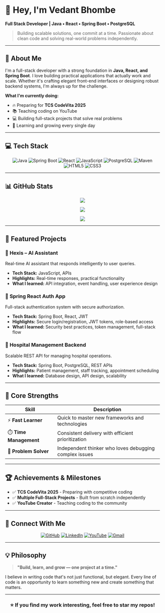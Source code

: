 # 👋 Hey, I'm Vedant Bhombe

**Full Stack Developer | Java • React • Spring Boot • PostgreSQL**

> Building scalable solutions, one commit at a time. Passionate about clean code and solving real-world problems independently.

---

## 🚀 About Me

I'm a full-stack developer with a strong foundation in **Java, React, and Spring Boot**. I love building practical applications that actually work and scale. Whether it's crafting elegant front-end interfaces or designing robust backend systems, I'm always up for the challenge.

**What I'm currently doing:**
- 🔥 Preparing for **TCS CodeVita 2025**
- 📚 Teaching coding on YouTube
- 💻 Building full-stack projects that solve real problems
- 🚀 Learning and growing every single day

---

## 💻 Tech Stack

<div align="center">

![Java](https://img.shields.io/badge/Java-ED8B00?style=for-the-badge&logo=openjdk&logoColor=white)
![Spring Boot](https://img.shields.io/badge/Spring%20Boot-6DB33F?style=for-the-badge&logo=springboot&logoColor=white)
![React](https://img.shields.io/badge/React-20232A?style=for-the-badge&logo=react&logoColor=61DAFB)
![JavaScript](https://img.shields.io/badge/JavaScript-F7DF1E?style=for-the-badge&logo=javascript&logoColor=black)
![PostgreSQL](https://img.shields.io/badge/PostgreSQL-316192?style=for-the-badge&logo=postgresql&logoColor=white)
![Maven](https://img.shields.io/badge/Maven-C71A36?style=for-the-badge&logo=apachemaven&logoColor=white)
![HTML5](https://img.shields.io/badge/HTML5-E34F26?style=for-the-badge&logo=html5&logoColor=white)
![CSS3](https://img.shields.io/badge/CSS3-1572B6?style=for-the-badge&logo=css3&logoColor=white)

</div>

---

## 📊 GitHub Stats

<div align="center">

![](https://github-readme-activity-graph.vercel.app/graph?username=vedant05bhombe-netizen&theme=radical)

[![](https://github-readme-streak-stats.herokuapp.com/?user=vedant05bhombe-netizen&theme=radical&hide_border=false)](https://github.com/vedant05bhombe-netizen)

[![](https://github-readme-stats.vercel.app/api/top-langs/?username=vedant05bhombe-netizen&theme=radical&hide_border=false&layout=compact)](https://github.com/vedant05bhombe-netizen)

</div>

---

## 🧩 Featured Projects

### 🤖 **Hexis – AI Assistant**
Real-time AI assistant that responds intelligently to user queries.
- **Tech Stack:** JavaScript, APIs
- **Highlights:** Real-time responses, practical functionality
- **What I learned:** API integration, event handling, user experience design

### 🔐 **Spring React Auth App**
Full-stack authentication system with secure authorization.
- **Tech Stack:** Spring Boot, React, JWT
- **Highlights:** Secure login/registration, JWT tokens, role-based access
- **What I learned:** Security best practices, token management, full-stack flow

### 🏥 **Hospital Management Backend**
Scalable REST API for managing hospital operations.
- **Tech Stack:** Spring Boot, PostgreSQL, REST APIs
- **Highlights:** Patient management, staff tracking, appointment scheduling
- **What I learned:** Database design, API design, scalability

---

## 🧠 Core Strengths

| Skill | Description |
|-------|-------------|
| ⚡ **Fast Learner** | Quick to master new frameworks and technologies |
| ⏱️ **Time Management** | Consistent delivery with efficient prioritization |
| 🔧 **Problem Solver** | Independent thinker who loves debugging complex issues |

---

## 🏆 Achievements & Milestones

- ✅ **TCS CodeVita 2025** - Preparing with competitive coding
- ✅ **Multiple Full-Stack Projects** - Built from scratch independently
- ✅ **YouTube Creator** - Teaching coding to the community

---

## 🔗 Connect With Me

<div align="center">

[![GitHub](https://img.shields.io/badge/GitHub-000?style=for-the-badge&logo=github&logoColor=white&link=https://github.com/vedant05bhombe-netizen)](https://github.com/vedant05bhombe-netizen)
[![LinkedIn](https://img.shields.io/badge/LinkedIn-0077B5?style=for-the-badge&logo=linkedin&logoColor=white&link=https://linkedin.com/in/vedant-bhombe)](https://linkedin.com/in/vedant-bhombe)
[![YouTube](https://img.shields.io/badge/YouTube-FF0000?style=for-the-badge&logo=youtube&logoColor=white&link=https://youtube.com/@vedantbhombe)](https://youtube.com/@vedantbhombe)
[![Gmail](https://img.shields.io/badge/Gmail-D14836?style=for-the-badge&logo=gmail&logoColor=white)](mailto:your-email@example.com)

</div>

---

## 💡 Philosophy

> **"Build, learn, and grow — one project at a time."**

I believe in writing code that's not just functional, but elegant. Every line of code is an opportunity to learn something new and create something that matters.

---

<div align="center">

### ⭐ If you find my work interesting, feel free to star my repos!

</div>
